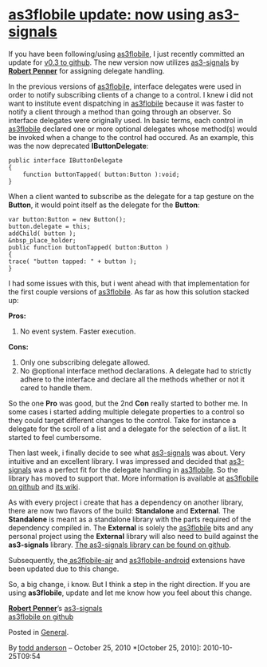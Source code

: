 # [as3flobile update: now using as3-signals](http://custardbelly.com/blog/2010/10/25/as3flobile-update-now-using-as3-signals/)

If you have been following/using [as3flobile](http://github.com/bustardcelly/as3flobile), I just recently committed an update for [v0.3 to github](http://github.com/bustardcelly/as3flobile). The new version now utilizes [as3-signals](http://github.com/robertpenner/as3-signals) by **[Robert Penner](http://robertpenner.com/flashblog/)** for assigning delegate handling.

In the previous versions of [as3flobile](http://github.com/bustardcelly/as3flobile), interface delegates were used in order to notify subscribing clients of a change to a control. I knew i did not want to institute event dispatching in [as3flobile](http://github.com/bustardcelly/as3flobile) because it was faster to notify a client through a method than going through an observer. So interface delegates were originally used. In basic terms, each control in [as3flobile](http://github.com/bustardcelly/as3flobile) declared one or more optional delegates whose method(s) would be invoked when a change to the control had occured. As an example, this was the now deprecated **IButtonDelegate**:
    
    public interface IButtonDelegate
    {
    	function buttonTapped( button:Button ):void;
    }

When a client wanted to subscribe as the delegate for a tap gesture on the **Button**, it would point itself as the delegate for the **Button**:
    
    var button:Button = new Button();
    button.delegate = this;
    addChild( button );
    &nbsp_place_holder;
    public function buttonTapped( button:Button )
    {
    trace( "button tapped: " + button );
    }

I had some issues with this, but i went ahead with that implementation for the first couple versions of [as3flobile](http://github.com/bustardcelly/as3flobile). As far as how this solution stacked up:

**Pros:**  
1. No event system. Faster execution.

**Cons:**  
1. Only one subscribing delegate allowed.  
2. No @optional interface method declarations. A delegate had to strictly adhere to the interface and declare all the methods whether or not it cared to handle them.

So the one **Pro** was good, but the 2nd **Con** really started to bother me. In some cases i started adding multiple delegate properties to a control so they could target different changes to the control. Take for instance a delegate for the scroll of a list and a delegate for the selection of a list. It started to feel cumbersome.

Then last week, i finally decide to see what [as3-signals](http://github.com/robertpenner/as3-signals) was about. Very intuitive and an excellent library. I was impressed and decided that [as3-signals](http://github.com/robertpenner/as3-signals) was a perfect fit for the delegate handling in [as3flobile](http://github.com/robertpenner/as3flobile). So the library has moved to support that. More information is available at [as3flobile on github](http://github.com/robertpenner/as3flobile) and [its wiki](http://github.com/bustardcelly/as3flobile/wiki).

As with every project i create that has a dependency on another library, there are now two flavors of the build: **Standalone** and **External**. The **Standalone** is meant as a standalone library with the parts required of the dependency compiled in. The **External** is solely the [as3flobile](http://github.com/bustardcelly/as3flobile) bits and any personal project using the **External** library will also need to build against the **as3-signals** library. [The as3-signals library can be found on github](http://github.com/robertpenner/as3-signals).

Subsequently, the[ as3flobile-air](http://github.com/bustardcelly/as3flobile-air) and [as3flobile-android](http://github.com/bustardcelly/as3flobile-android) extensions have been updated due to this change.

So, a big change, i know. But I think a step in the right direction. If you are using **as3flobile**, update and let me know how you feel about this change.

**[Robert Penner](http://flashblog.robertpenner.com/)**’s [as3-signals](http://github.com/robertpenner/as3-signals)  
[as3flobile on github](http://github.com/bustardcelly/as3flobile)

Posted in [General](http://custardbelly.com/blog/category/general/).

By [todd anderson](http://custardbelly.com/blog/author/todd-anderson/) – October 25, 2010
  *[October 25, 2010]: 2010-10-25T09:54
